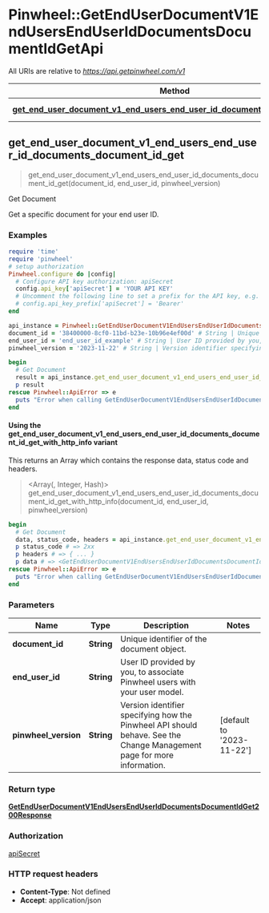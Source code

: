 # Pinwheel::GetEndUserDocumentV1EndUsersEndUserIdDocumentsDocumentIdGetApi

All URIs are relative to *https://api.getpinwheel.com/v1*

| Method | HTTP request | Description |
| ------ | ------------ | ----------- |
| [**get_end_user_document_v1_end_users_end_user_id_documents_document_id_get**](GetEndUserDocumentV1EndUsersEndUserIdDocumentsDocumentIdGetApi.md#get_end_user_document_v1_end_users_end_user_id_documents_document_id_get) | **GET** /end_users/{end_user_id}/documents/{document_id} | Get Document |


## get_end_user_document_v1_end_users_end_user_id_documents_document_id_get

> <GetEndUserDocumentV1EndUsersEndUserIdDocumentsDocumentIdGet200Response> get_end_user_document_v1_end_users_end_user_id_documents_document_id_get(document_id, end_user_id, pinwheel_version)

Get Document

Get a specific document for your end user ID.

### Examples

```ruby
require 'time'
require 'pinwheel'
# setup authorization
Pinwheel.configure do |config|
  # Configure API key authorization: apiSecret
  config.api_key['apiSecret'] = 'YOUR API KEY'
  # Uncomment the following line to set a prefix for the API key, e.g. 'Bearer' (defaults to nil)
  # config.api_key_prefix['apiSecret'] = 'Bearer'
end

api_instance = Pinwheel::GetEndUserDocumentV1EndUsersEndUserIdDocumentsDocumentIdGetApi.new
document_id = '38400000-8cf0-11bd-b23e-10b96e4ef00d' # String | Unique identifier of the document object.
end_user_id = 'end_user_id_example' # String | User ID provided by you, to associate Pinwheel users with your user model.
pinwheel_version = '2023-11-22' # String | Version identifier specifying how the Pinwheel API should behave. See the Change Management page for more information.

begin
  # Get Document
  result = api_instance.get_end_user_document_v1_end_users_end_user_id_documents_document_id_get(document_id, end_user_id, pinwheel_version)
  p result
rescue Pinwheel::ApiError => e
  puts "Error when calling GetEndUserDocumentV1EndUsersEndUserIdDocumentsDocumentIdGetApi->get_end_user_document_v1_end_users_end_user_id_documents_document_id_get: #{e}"
end
```

#### Using the get_end_user_document_v1_end_users_end_user_id_documents_document_id_get_with_http_info variant

This returns an Array which contains the response data, status code and headers.

> <Array(<GetEndUserDocumentV1EndUsersEndUserIdDocumentsDocumentIdGet200Response>, Integer, Hash)> get_end_user_document_v1_end_users_end_user_id_documents_document_id_get_with_http_info(document_id, end_user_id, pinwheel_version)

```ruby
begin
  # Get Document
  data, status_code, headers = api_instance.get_end_user_document_v1_end_users_end_user_id_documents_document_id_get_with_http_info(document_id, end_user_id, pinwheel_version)
  p status_code # => 2xx
  p headers # => { ... }
  p data # => <GetEndUserDocumentV1EndUsersEndUserIdDocumentsDocumentIdGet200Response>
rescue Pinwheel::ApiError => e
  puts "Error when calling GetEndUserDocumentV1EndUsersEndUserIdDocumentsDocumentIdGetApi->get_end_user_document_v1_end_users_end_user_id_documents_document_id_get_with_http_info: #{e}"
end
```

### Parameters

| Name | Type | Description | Notes |
| ---- | ---- | ----------- | ----- |
| **document_id** | **String** | Unique identifier of the document object. |  |
| **end_user_id** | **String** | User ID provided by you, to associate Pinwheel users with your user model. |  |
| **pinwheel_version** | **String** | Version identifier specifying how the Pinwheel API should behave. See the Change Management page for more information. | [default to &#39;2023-11-22&#39;] |

### Return type

[**GetEndUserDocumentV1EndUsersEndUserIdDocumentsDocumentIdGet200Response**](GetEndUserDocumentV1EndUsersEndUserIdDocumentsDocumentIdGet200Response.md)

### Authorization

[apiSecret](../README.md#apiSecret)

### HTTP request headers

- **Content-Type**: Not defined
- **Accept**: application/json

